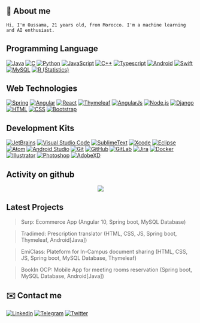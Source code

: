 ## :notebook: About me
```
Hi, I'm Oussama, 21 years old, from Morocco. I'm a machine learning and AI enthusiast.
```
## Programming Language
[![Java](https://img.shields.io/badge/-Java-007396?style=flat&logo=Java&logoColor=white)](https://github.com/oussiw?tab=repositories&language=java)
[![C](https://img.shields.io/badge/-C-4574E0?style=flat&logo=C&logoColor=white)](https://github.com/oussiw?tab=repositories)
[![Python](https://img.shields.io/badge/-Python-3776AB?style=flat&logo=python&logoColor=white)](https://github.com/oussiw?tab=repositories)
[![JavaScript](https://img.shields.io/badge/-JavaScript-F7DF1E?style=flat&logo=JavaScript&logoColor=black)](https://github.com/oussiw?tab=repositories&language=javascript)
[![C++](https://img.shields.io/badge/-C++-00599C?style=flat&logo=C%2b%2b&logoColor=white)](https://github.com/oussiw?tab=repositories)
[![Typescript](https://img.shields.io/badge/-TypeScript-3178C6?style=flat&logo=TypeScript&logoColor=white)](https://github.com/oussiw?tab=repositories&language=typescript)
[![Android](https://img.shields.io/badge/-Android-3DDC84?style=flat&logo=android&logoColor=white)](https://github.com/oussiw?tab=repositories)
[![Swift](https://img.shields.io/badge/-Swift-FA7343?style=flat&logo=Swift&logoColor=white)](https://github.com/oussiw?tab=repositories)
[![MySQL](https://img.shields.io/badge/-MySQL-4479A1?style=flat&logo=mysql&logoColor=white)](https://github.com/oussiw?tab=repositories)
[![R (Statistics)](https://img.shields.io/badge/-R-276DC3?style=flat&logo=R&logoColor=white)](https://github.com/oussiw?tab=repositories)

## Web Technologies
[![Spring](https://img.shields.io/badge/-Spring-6DB33F?style=flat&logo=Spring&logoColor=white)](https://github.com/oussiw?tab=repositories)
[![Angular](https://img.shields.io/badge/-Angular-DD0031?style=flat&logo=angular)](https://github.com/oussiw?tab=repositories)
[![React](https://img.shields.io/badge/-React-61DAFB?style=flat&logo=react&logoColor=black)](https://github.com/oussiw?tab=repositories)
[![Thymeleaf](https://img.shields.io/badge/-Thymeleaf-005F0F?style=flat&logo=thymeleaf)](https://github.com/oussiw?tab=repositories)
[![AngularJs](https://img.shields.io/badge/-AngularJs-E23237?style=flat&logo=angularjs&logoColor=skyblue)](https://github.com/oussiw?tab=repositories)
[![Node.js](https://img.shields.io/badge/-Node.js-339933?style=flat&logo=node.js&logoColor=white)](https://github.com/oussiw?tab=repositories)
[![Django](https://img.shields.io/badge/-Django-092E20?style=flat&logo=django&logoColor=white)](https://github.com/oussiw?tab=repositories)
[![HTML](https://img.shields.io/badge/-HTML-E34F26?style=flat&logo=HTML5&logoColor=white)](https://github.com/oussiw?tab=repositories)
[![CSS](https://img.shields.io/badge/-CSS-1572B6?style=flat&logo=CSS3&logoColor=white)](https://github.com/oussiw?tab=repositories)
[![Bootstrap](https://img.shields.io/badge/-Bootstrap-7952B3?style=flat&logo=bootstrap&logoColor=white)](https://github.com/oussiw?tab=repositories)

## Development Kits 
[![JetBrains](https://img.shields.io/badge/-JetBrains-000000?style=flat&logo=JetBrains&logoColor=white)](https://github.com/oussiw?tab=repositories)
[![Visual Studio Code](https://img.shields.io/badge/-Visual%20Studio%20Code-007ACC?style=flat&logo=visual-studio-code&logoColor=white)](https://github.com/oussiw?tab=repositories)
[![SublimeText](https://img.shields.io/badge/-Sublime%20Text-FF9800?style=flat&logo=sublime-text&logoColor=black)](https://github.com/oussiw?tab=repositories)
[![Xcode](https://img.shields.io/badge/-Xcode-1575F9?style=flat&logo=xcode&logoColor=white)](https://github.com/oussiw?tab=repositories)
[![Eclipse](https://img.shields.io/badge/-Eclipse%20IDE-2C2255?style=flat&logo=eclipse-ide&logoColor=white)](https://github.com/oussiw?tab=repositories)
[![Atom](https://img.shields.io/badge/-Atom-66595C?style=flat&logo=atom&logoColor=white)](https://github.com/oussiw?tab=repositories)
[![Android Studio](https://img.shields.io/badge/-Android%20Studio-3DDC84?style=flat&logo=android-studio&logoColor=white)](https://github.com/oussiw?tab=repositories)
[![Git](https://img.shields.io/badge/-Git-F05032?style=flat&logo=git&logoColor=white)](https://github.com/oussiw?tab=repositories)
[![GitHub](https://img.shields.io/badge/-GitHub-181717?style=flat&logo=github&logoColor=white)](https://github.com/oussiw?tab=repositories)
[![GitLab](https://img.shields.io/badge/-GitLab-FCA121?style=flat&logo=gitlab&logoColor=white)](https://github.com/oussiw?tab=repositories)
[![Jira](https://img.shields.io/badge/-Jira-0052CC?style=flat&logo=jira-software&logoColor=white)](https://github.com/oussiw?tab=repositories)
[![Docker](https://img.shields.io/badge/-Docker-2496ED?style=flat&logo=docker&logoColor=white)](https://github.com/oussiw?tab=repositories)
[![Illustrator](https://img.shields.io/badge/-Illustrator-FF9A00?style=flat&logo=adobe-illustrator&logoColor=black)](https://github.com/oussiw?tab=repositories)
[![Photoshop](https://img.shields.io/badge/-Photoshop-31A8FF?style=flat&logo=adobe-photoshop&logoColor=white)](https://github.com/oussiw?tab=repositories)
[![AdobeXD](https://img.shields.io/badge/-Adobe%20XD-FF61F6?style=flat&logo=adobe-xd&logoColor=black)](https://github.com/oussiw?tab=repositories)

## Activity on github
<p align="center">
    <a href="https://github.com/oussiw?tab=repositories">
        <img src="https://github-readme-stats.vercel.app/api?username=oussiw&hide_title=true&hide_border=true&show_icons=true&include_all_commits=true&count_private=false&line_height=30&text_color=000&icon_color=000&bg_color=0,ea6161,ffc64d,fffc4d,52fa5a&theme=graywhite" />
    </a>
</p>
  
## Latest Projects
> Surp: Ecommerce App (Angular 10, Spring boot, MySQL Database)

> Tradimed: Prescription translator (HTML, CSS, JS, Spring boot, Thymeleaf, Android[Java])

> EmiClass: Plateform for In-Campus document sharing (HTML, CSS, JS, Spring boot, MySQL Database, Thymeleaf)

> BookIn OCP: Mobile App for meeting rooms reservation (Spring boot, MySQL Database, Android[Java])
  
## :envelope: Contact me
[![Linkedin](https://img.shields.io/badge/-Linkedin-blue?style=flat-square&logo=Linkedin&logoColor=white&link=https://www.linkedin.com/in/oussama-siwane/)](https://www.linkedin.com/in/oussama-siwane/)
[![Telegram](https://img.shields.io/badge/-Telegram-blue?style=flat-square&logo=Telegram&logoColor=white&link=https://t.me/Oussiw)](https://t.me/Oussiw)
[![Twitter](https://img.shields.io/badge/-Twitter-1ca0f1?style=flat-square&labelColor=1ca0f1&logo=twitter&logoColor=white&link=https://twitter.com/oussiw)](https://twitter.com/oussiw)
